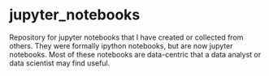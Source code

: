 # jupyter_notebooks
Repository for jupyter notebooks that I have created or collected from others.  They were formally ipython notebooks, but are now jupyter notebooks.  Most of these notebooks are data-centric that a data analyst or data scientist may find useful.
